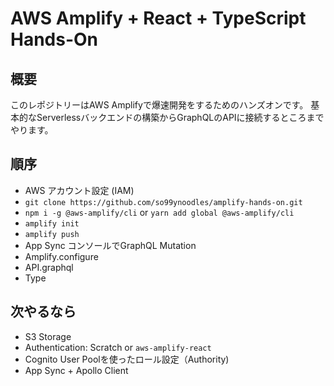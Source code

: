 # AWS Amplify + React + TypeScript Hands-On

## 概要
このレポジトリーはAWS Amplifyで爆速開発をするためのハンズオンです。
基本的なServerlessバックエンドの構築からGraphQLのAPIに接続するところまでやります。

## 順序
- AWS アカウント設定 (IAM)
- `git clone https://github.com/so99ynoodles/amplify-hands-on.git`
- `npm i -g @aws-amplify/cli` or `yarn add global @aws-amplify/cli`
- `amplify init`
- `amplify push`
- App Sync コンソールでGraphQL Mutation
- Amplify.configure
- API.graphql
- Type

## 次やるなら
- S3 Storage
- Authentication: Scratch or `aws-amplify-react` 
- Cognito User Poolを使ったロール設定（Authority)
- App Sync + Apollo Client
